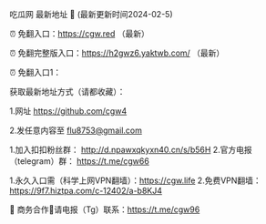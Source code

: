 吃瓜网 最新地址 👋 (最新更新时间2024-02-5)

⏰ 免翻入口：https://cgw.red （最新）

⏰ 免翻完整版入口：https://h2gwz6.yaktwb.com/ （最新）

⏰ 免翻入口1：

获取最新地址方式（请都收藏）：

1.网址 https://github.com/cgw4

2.发任意内容至 flu8753@gmail.com

1.加入扣扣粉丝群： http://d.npawxqkyxn40.cn/s/b56H
2.官方电报（telegram）群： https://t.me/cgw66

1.永久入口需（科学上网VPN翻墙）：https://cgw.life
2.免费VPN翻墙： https://9f7.hiztpa.com/c-12402/a-b8KJ4

🤝 商务合作🤝请电报（Tg）联系：https://t.me/cgw96
